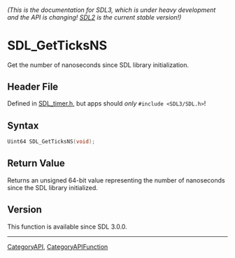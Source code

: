 ###### (This is the documentation for SDL3, which is under heavy development and the API is changing! [SDL2](https://wiki.libsdl.org/SDL2/) is the current stable version!)
# SDL_GetTicksNS

Get the number of nanoseconds since SDL library initialization.

## Header File

Defined in [SDL_timer.h](https://github.com/libsdl-org/SDL/blob/main/include/SDL3/SDL_timer.h), but apps should _only_ `#include <SDL3/SDL.h>`!

## Syntax

```c
Uint64 SDL_GetTicksNS(void);

```

## Return Value

Returns an unsigned 64-bit value representing the number of nanoseconds
since the SDL library initialized.

## Version

This function is available since SDL 3.0.0.

----
[CategoryAPI](CategoryAPI), [CategoryAPIFunction](CategoryAPIFunction)

